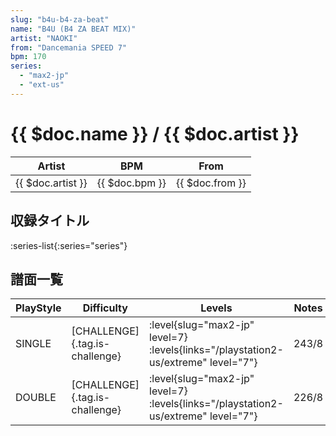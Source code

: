 ```yaml
---
slug: "b4u-b4-za-beat"
name: "B4U (B4 ZA BEAT MIX)"
artist: "NAOKI"
from: "Dancemania SPEED 7"
bpm: 170
series:
  - "max2-jp"
  - "ext-us"
---
```


# {{ $doc.name }} / {{ $doc.artist }}

|Artist|BPM|From|
|------|---|----|
|{{ $doc.artist }}|{{ $doc.bpm }}|{{ $doc.from }}|

## 収録タイトル

:series-list{:series="series"}

## 譜面一覧

|PlayStyle|Difficulty|Levels|Notes|Movie|
|---------|----------|------|-----|-----|
|SINGLE|[CHALLENGE]{.tag.is-challenge}|<div class="field is-grouped is-grouped-multiline"> :level{slug="max2-jp" level=7}  :levels{links="/playstation2-us/extreme" level="7"}</div>|243/8||
|DOUBLE|[CHALLENGE]{.tag.is-challenge}|<div class="field is-grouped is-grouped-multiline"> :level{slug="max2-jp" level=7}  :levels{links="/playstation2-us/extreme" level="7"}</div>|226/8||
